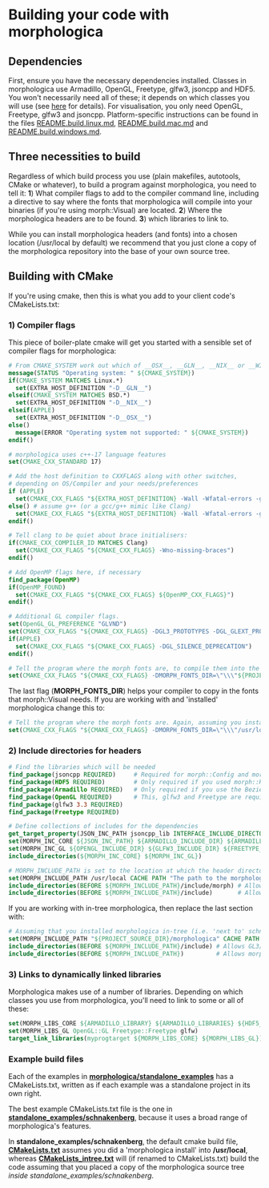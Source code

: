 # Building your code with morphologica

## Dependencies

First, ensure you have the necessary dependencies installed. Classes in morphologica use Armadillo, OpenGL, Freetype, glfw3, jsoncpp and HDF5. You won't necessarily need all of these; it depends on which classes you will use (see [here](https://github.com/ABRG-Models/morphologica/blob/main/README.coding.md#linking-a-morphologica-program) for details). For visualisation, you only need OpenGL, Freetype, glfw3 and jsoncpp. Platform-specific instructions can be found in the files [README.build.linux.md](https://github.com/ABRG-Models/morphologica/blob/main/README.build.linux.md), [README.build.mac.md](https://github.com/ABRG-Models/morphologica/blob/main/README.build.mac.md) and [README.build.windows.md](https://github.com/ABRG-Models/morphologica/blob/main/README.build.windows.md).

## Three necessities to build

Regardless of which build process you use (plain makefiles, autotools,
CMake or whatever), to build a program against morphologica, you need
to tell it: **1**) What compiler flags to add to the
compiler command line, including a directive to say where the fonts
that morphologica will compile into your binaries (if you're using
morph::Visual) are located. **2**) Where the morphologica headers are
to be found. **3**) which libraries to link to.

While you can install morphologica headers (and fonts) into a chosen
location (/usr/local by default) we recommend that you just clone a
copy of the morphologica repository into the base of your own source tree.

## Building with CMake

If you're using cmake, then this is what you add to your client code's
CMakeLists.txt:

### 1) Compiler flags

This piece of boiler-plate cmake will get you started with a sensible
set of compiler flags for morphologica:

```cmake
# From CMAKE_SYSTEM work out which of __OSX__, __GLN__, __NIX__ or __WIN__ are required
message(STATUS "Operating system: " ${CMAKE_SYSTEM})
if(CMAKE_SYSTEM MATCHES Linux.*)
  set(EXTRA_HOST_DEFINITION "-D__GLN__")
elseif(CMAKE_SYSTEM MATCHES BSD.*)
  set(EXTRA_HOST_DEFINITION "-D__NIX__")
elseif(APPLE)
  set(EXTRA_HOST_DEFINITION "-D__OSX__")
else()
  message(ERROR "Operating system not supported: " ${CMAKE_SYSTEM})
endif()

# morphologica uses c++-17 language features
set(CMAKE_CXX_STANDARD 17)

# Add the host definition to CXXFLAGS along with other switches,
# depending on OS/Compiler and your needs/preferences
if (APPLE)
  set(CMAKE_CXX_FLAGS "${EXTRA_HOST_DEFINITION} -Wall -Wfatal-errors -g -O3")
else() # assume g++ (or a gcc/g++ mimic like Clang)
  set(CMAKE_CXX_FLAGS "${EXTRA_HOST_DEFINITION} -Wall -Wfatal-errors -g -Wno-unused-result -Wno-unknown-pragmas -march=native -O3")
endif()

# Tell clang to be quiet about brace initialisers:
if(CMAKE_CXX_COMPILER_ID MATCHES Clang)
  set(CMAKE_CXX_FLAGS "${CMAKE_CXX_FLAGS} -Wno-missing-braces")
endif()

# Add OpenMP flags here, if necessary
find_package(OpenMP)
if(OpenMP_FOUND)
  set(CMAKE_CXX_FLAGS "${CMAKE_CXX_FLAGS} ${OpenMP_CXX_FLAGS}")
endif()

# Additional GL compiler flags.
set(OpenGL_GL_PREFERENCE "GLVND")
set(CMAKE_CXX_FLAGS "${CMAKE_CXX_FLAGS} -DGL3_PROTOTYPES -DGL_GLEXT_PROTOTYPES")
if(APPLE)
  set(CMAKE_CXX_FLAGS "${CMAKE_CXX_FLAGS} -DGL_SILENCE_DEPRECATION")
endif()

# Tell the program where the morph fonts are, to compile them into the binary
set(CMAKE_CXX_FLAGS "${CMAKE_CXX_FLAGS} -DMORPH_FONTS_DIR=\"\\\"${PROJECT_SOURCE_DIR}/morphologica/fonts\\\"\"")
```

The last flag (**MORPH_FONTS_DIR**) helps your compiler to copy in the
fonts that morph::Visual needs.  If you are working with and
'installed' morphologica change this to:

```cmake
# Tell the program where the morph fonts are. Again, assuming you installed morphologica in /usr/local:
set(CMAKE_CXX_FLAGS "${CMAKE_CXX_FLAGS} -DMORPH_FONTS_DIR=\"\\\"/usr/local/share/fonts\\\"\"")
```

### 2) Include directories for headers

```cmake
# Find the libraries which will be needed
find_package(jsoncpp REQUIRED)     # Required for morph::Config and morph::Visual
find_package(HDF5 REQUIRED)        # Only required if you used morph::HdfData
find_package(Armadillo REQUIRED)   # Only required if you use the Bezier curve classes
find_package(OpenGL REQUIRED)      # This, glfw3 and Freetype are required for morph::Visual
find_package(glfw3 3.3 REQUIRED)
find_package(Freetype REQUIRED)

# Define collections of includes for the dependencies
get_target_property(JSON_INC_PATH jsoncpp_lib INTERFACE_INCLUDE_DIRECTORIES)
set(MORPH_INC_CORE ${JSON_INC_PATH} ${ARMADILLO_INCLUDE_DIR} ${ARMADILLO_INCLUDE_DIRS} ${HDF5_INCLUDE_DIR})
set(MORPH_INC_GL ${OPENGL_INCLUDE_DIR} ${GLFW3_INCLUDE_DIR} ${FREETYPE_INCLUDE_DIRS})
include_directories(${MORPH_INC_CORE} ${MORPH_INC_GL})

# MORPH_INCLUDE_PATH is set to the location at which the header directory 'morph' is found. For 'Installed morpholoigca':
set(MORPH_INCLUDE_PATH /usr/local CACHE PATH "The path to the morphologica headers (e.g. /usr/local/include or \$HOME/usr/include)")
include_directories(BEFORE ${MORPH_INCLUDE_PATH}/include/morph) # Allows GL3/gl3.h to be found
include_directories(BEFORE ${MORPH_INCLUDE_PATH}/include)       # Allows morph/Header.h to be found
```
If you are working with in-tree morphologica, then replace the last section with:
```cmake
# Assuming that you installed morphologica in-tree (i.e. 'next to' schnakenberg.cpp).
set(MORPH_INCLUDE_PATH "${PROJECT_SOURCE_DIR}/morphologica" CACHE PATH "The path to morphologica")
include_directories(BEFORE ${MORPH_INCLUDE_PATH}/include) # Allows GL3/gl3.h to be found
include_directories(BEFORE ${MORPH_INCLUDE_PATH})         # Allows morph/Header.h to be found
```

### 3) Links to dynamically linked libraries

Morphologica makes use of a number of libraries. Depending on which
classes you use from morphologica, you'll need to link to some or all
of these:

```cmake
set(MORPH_LIBS_CORE ${ARMADILLO_LIBRARY} ${ARMADILLO_LIBRARIES} ${HDF5_C_LIBRARIES} jsoncpp_lib)
set(MORPH_LIBS_GL OpenGL::GL Freetype::Freetype glfw)
target_link_libraries(myprogtarget ${MORPH_LIBS_CORE} ${MORPH_LIBS_GL})
```

### Example build files

Each of the examples in [**morphologica/standalone_examples**](https://github.com/ABRG-Models/morphologica/tree/main/standalone_examples) has a CMakeLists.txt, written as if each
example was a standalone project in its own right.

The best example CMakeLists.txt file is the one in [**standalone_examples/schnakenberg**](https://github.com/ABRG-Models/morphologica/tree/main/standalone_examples/schnakenberg),
because it uses a broad range of morphologica's features.

In **standalone_examples/schnakenberg**, the default cmake build file, [**CMakeLists.txt**](https://github.com/ABRG-Models/morphologica/blob/main/standalone_examples/schnakenberg/CMakeLists.txt) assumes you did a
'morphologica install' into **/usr/local**, whereas
[**CMakeLists_intree.txt**](https://github.com/ABRG-Models/morphologica/blob/main/standalone_examples/schnakenberg/CMakeLists_intree.txt) will (if renamed to CMakeLists.txt) build the code assuming that you
placed a copy of the morphologica source  tree *inside* *standalone_examples/schnakenberg*.
